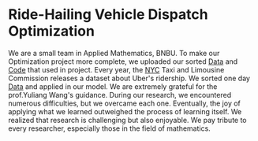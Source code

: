 # Ride-Hailing Vehicle Dispatch Optimization 
We are a small team in Applied Mathematics, BNBU. To make our Optimization project more complete, we uploaded our sorted [Data](https://github.com/Yjayshy/AY25_OR4023_Ride-Hailing-Vehicle-Dispatch-Optimization/tree/main/Data) and [Code](https://github.com/Yjayshy/AY25_OR4023_Ride-Hailing-Vehicle-Dispatch-Optimization/tree/main/Code) that used in project. 
Every year, the [NYC](https://www.nyc.gov/site/tlc/about/tlc-trip-record-data.page) Taxi and Limousine Commission releases a dataset about Uber's ridership. We sorted one day [Data](https://github.com/Yjayshy/AY25_OR4023_Ride-Hailing-Vehicle-Dispatch-Optimization/tree/main/Data) and applied in our model.
We are extremely grateful for the prof.Yuliang Wang's guidance.
During our research, we encountered numerous difficulties, but we overcame each one. Eventually, the joy of applying what we learned outweighed the process of learning itself. We realized that research is challenging but also enjoyable. We pay tribute to every researcher, especially those in the field of mathematics. 


